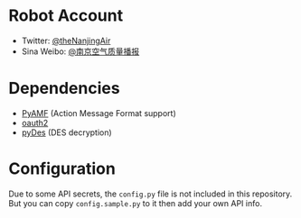 Robot Account
=============

* Twitter: [@theNanjingAir](https://twitter.com/theNanjingAir)
* Sina Weibo: [@南京空气质量播报](http://weibo.com/nanjingair)


Dependencies
============

* [PyAMF](http://www.pyamf.org) (Action Message Format support)
* [oauth2](https://github.com/simplegeo/python-oauth2)
* [pyDes](http://twhiteman.netfirms.com/des.html) (DES decryption)


Configuration
=============

Due to some API secrets, the `config.py` file is not included in this repository. But you can copy `config.sample.py` to it then add your own API info.
